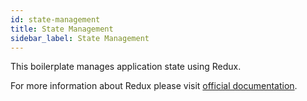 ```yaml
---
id: state-management
title: State Management
sidebar_label: State Management
---
```


This boilerplate manages application state using Redux.

For more information about Redux please visit [official documentation](https://redux.js.org).